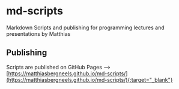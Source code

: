 # md-scripts
Markdown Scripts and publishing for programming lectures and presentations by Matthias 


## Publishing
Scripts are published on GitHub Pages --> [https://matthiasbergneels.github.io/md-scripts/](https://matthiasbergneels.github.io/md-scripts/){:target="_blank"}
